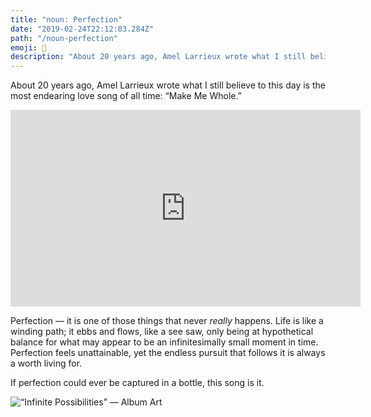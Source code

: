 ```yaml
---
title: "noun: Perfection"
date: "2019-02-24T22:12:03.284Z"
path: "/noun-perfection"
emoji: 🎹
description: "About 20 years ago, Amel Larrieux wrote what I still believe to this day is the most endearing love song of all time: “Make Me Whole.”"
---
```


About 20 years ago, Amel Larrieux wrote what I still believe to this day is the most endearing love song of all time: “Make Me Whole.”

<iframe width="560" height="315" src="https://www.youtube.com/embed/ZbfY18eb3C8" frameborder="0" allowfullscreen></iframe>

Perfection — it is one of those things that never *really* happens. Life is like a winding path; it ebbs and flows, like a see saw, only being at hypothetical balance for what may appear to be an infinitesimally small moment in time. Perfection feels unattainable, yet the endless pursuit that follows it is always a worth living for.

If perfection could ever be captured in a bottle, this song is it.

![“Infinite Possibilities” — Album Art](https://cdn-images-1.medium.com/max/2000/1*Za-qRAfQRqmqCBBBjXaMmg.jpeg)

